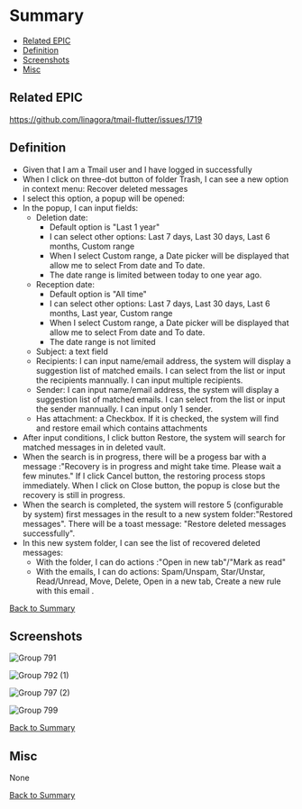 # Summary

* [Related EPIC](#related-epic)
* [Definition](#definition)
* [Screenshots](#screenshots)
* [Misc](#misc)

## Related EPIC
https://github.com/linagora/tmail-flutter/issues/1719

## Definition

- Given that I am a Tmail user and I have logged in successfully
- When I click on three-dot button of folder Trash, I can see a new option in context menu: Recover deleted messages 
- I select this option, a popup will be opened:
- In the popup, I can input fields:
   - Deletion date: 
      + Default option is "Last 1 year"
      + I can select other options: Last 7 days, Last 30 days, Last 6 months, Custom range 
      + When I select Custom range, a Date picker will be displayed that allow me to select From date and To date.
      + The date range is limited between today to one year ago. 
   - Reception date: 
      + Default option is "All time"
      + I can select other options: Last 7 days, Last 30 days, Last 6 months, Last year, Custom range 
      + When I select Custom range, a Date picker will be displayed that allow me to select From date and To date.
      + The date range is not limited 
   - Subject: a text field 
   - Recipients: I can input name/email address, the system will display a suggestion list of matched emails. I can select from the list or input the recipients mannually. I can input multiple recipients.
   - Sender:  I can input name/email address, the system will display a suggestion list of matched emails. I can select from the list or input the sender mannually. I can input only 1 sender.
   - Has attachment: a Checkbox. If it is checked, the system will find and restore email which contains attachments
- After input conditions, I click button Restore, the system will search for matched messages in in deleted vault. 
- When the search is in progress, there will be a progess bar with a message :"Recovery is in progress and might take time. Please wait a few minutes."  If I click Cancel button, the restoring process stops immediately. When I click on Close button, the popup is close but the recovery is still in progress. 
- When the search is completed, the system will restore 5 (configurable by system) first messages in the result to a new system folder:"Restored messages". There will be a toast message: "Restore deleted messages successfully".
- In this new system folder, I can see the list of recovered deleted messages:
   - With the folder, I can do actions :"Open in new tab"/"Mark as read"
   - With the emails, I can do actions: Spam/Unspam, Star/Unstar, Read/Unread, Move, Delete, Open in a new tab, Create a new rule with this email .

[Back to Summary](#summary)

## Screenshots

![Group 791](https://github.com/linagora/tmail-flutter/assets/68209176/6335f01f-22f1-4e08-ac16-ad9f58040983)

![Group 792 (1)](https://github.com/linagora/tmail-flutter/assets/68209176/9274a92c-1e22-4a94-b407-4c0f139c1e35)

![Group 797 (2)](https://github.com/linagora/tmail-flutter/assets/68209176/8f8cdc7f-6f08-40c7-880f-dc29ecb66f81)

![Group 799](https://github.com/linagora/tmail-flutter/assets/68209176/3cbfc742-2c8c-4097-99cc-0593dd9b337f)


[Back to Summary](#summary)

## Misc

None

[Back to Summary](#summary)
